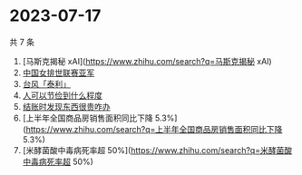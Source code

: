 # 2023-07-17

共 7 条

<!-- BEGIN -->
<!-- 最后更新时间 Mon Jul 17 2023 17:06:30 GMT+0800 (China Standard Time) -->

1. [马斯克揭秘 xAI](https://www.zhihu.com/search?q=马斯克揭秘 xAI)
1. [中国女排世联赛亚军](https://www.zhihu.com/search?q=中国女排世联赛亚军)
1. [台风「泰利」](https://www.zhihu.com/search?q=台风「泰利」)
1. [人可以节俭到什么程度](https://www.zhihu.com/search?q=人可以节俭到什么程度)
1. [结账时发现东西很贵咋办](https://www.zhihu.com/search?q=结账时发现东西很贵咋办)
1. [上半年全国商品房销售面积同比下降
   5.3%](https://www.zhihu.com/search?q=上半年全国商品房销售面积同比下降 5.3%)
1. [米酵菌酸中毒病死率超
   50%](https://www.zhihu.com/search?q=米酵菌酸中毒病死率超 50%)

<!-- END -->
